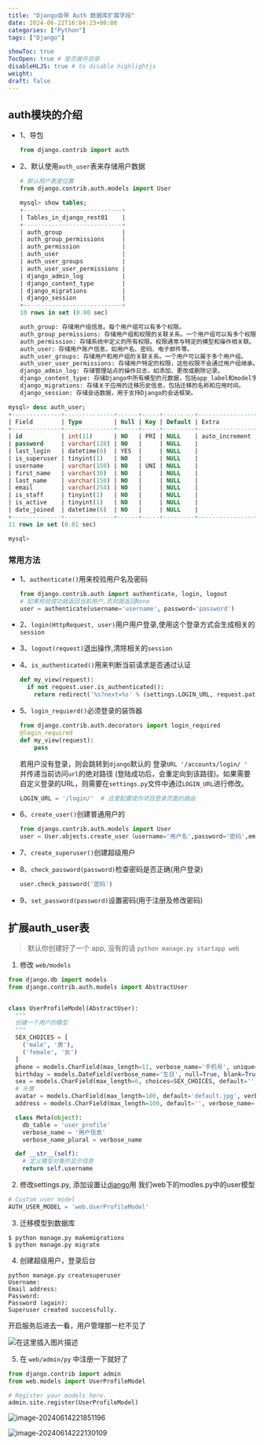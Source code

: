 ```yaml
---
title: "Django自带 Auth 数据库扩展字段"
date: 2024-06-22T16:04:23+08:00
categories: ["Python"]
tags: ["Django"]

showToc: true
TocOpen: true # 是否展开目录
disableHLJS: true # to disable highlightjs
weight:
draft: false
---
```


## auth模块的介绍

- 1、导包

  ```py
  from django.contrib import auth
  ```

- 2、默认使用`auth_user`表来存储用户数据

  ```py
  # 默认用户表是位置
  from django.contrib.auth.models import User
  ```

  ```sql
  mysql> show tables;
  +----------------------------+
  | Tables_in_django_rest01    |
  +----------------------------+
  | auth_group                 |
  | auth_group_permissions     |
  | auth_permission            |
  | auth_user                  |
  | auth_user_groups           |
  | auth_user_user_permissions |
  | django_admin_log           |
  | django_content_type        |
  | django_migrations          |
  | django_session             |
  +----------------------------+
  10 rows in set (0.00 sec)
  
  auth_group: 存储用户组信息。每个用户组可以有多个权限。
  auth_group_permissions: 存储用户组和权限的关联关系。一个用户组可以有多个权限。
  auth_permission: 存储系统中定义的所有权限。权限通常与特定的模型和操作相关联。
  auth_user: 存储用户账户信息，如用户名、密码、电子邮件等。
  auth_user_groups: 存储用户和用户组的关联关系。一个用户可以属于多个用户组。
  auth_user_user_permissions: 存储用户特定的权限，这些权限不会通过用户组继承。
  django_admin_log: 存储管理站点的操作日志，如添加、更改或删除记录。
  django_content_type: 存储Django中所有模型的元数据，包括app_label和model字段，用于确定对象类型。
  django_migrations: 存储关于应用的迁移历史信息，包括迁移的名称和应用时间。
  django_session: 存储会话数据，用于支持Django的会话框架。
  ```

```sql
mysql> desc auth_user;
+--------------+--------------+------+-----+---------+----------------+
| Field        | Type         | Null | Key | Default | Extra          |
+--------------+--------------+------+-----+---------+----------------+
| id           | int(11)      | NO   | PRI | NULL    | auto_increment |
| password     | varchar(128) | NO   |     | NULL    |                |
| last_login   | datetime(6)  | YES  |     | NULL    |                |
| is_superuser | tinyint(1)   | NO   |     | NULL    |                |
| username     | varchar(150) | NO   | UNI | NULL    |                |
| first_name   | varchar(30)  | NO   |     | NULL    |                |
| last_name    | varchar(150) | NO   |     | NULL    |                |
| email        | varchar(254) | NO   |     | NULL    |                |
| is_staff     | tinyint(1)   | NO   |     | NULL    |                |
| is_active    | tinyint(1)   | NO   |     | NULL    |                |
| date_joined  | datetime(6)  | NO   |     | NULL    |                |
+--------------+--------------+------+-----+---------+----------------+
11 rows in set (0.01 sec)

mysql>
```

### 常用方法

- 1、`authenticate()`用来校验用户名及密码

  ```python
  from django.contrib.auth import authenticate, login, logout
  # 如果校验成功就返回当前用户,否则就返回None
  user = authenticate(username='username', password='password')
  ```

- 2、`login(HttpRequest, user)`用户用户登录,使用这个登录方式会生成相关的`session`

- 3、`logout(request)`退出操作,清除相关的`session`

- 4、`is_authenticated()`用来判断当前请求是否通过认证

  ```python
  def my_view(request):
    if not request.user.is_authenticated():
      return redirect('%s?next=%s' % (settings.LOGIN_URL, request.path))
  ```

- 5、`login_requierd()`必须登录的装饰器

  ```python
  from django.contrib.auth.decorators import login_required
  @login_required
  def my_view(request):
      pass
  ```

  若用户没有登录，则会跳转到`django`默认的 登录`URL '/accounts/login/ '` 并传递当前访问`url`的绝对路径 (登陆成功后，会重定向到该路径)。如果需要自定义登录的URL，则需要在`settings.py`文件中通过`LOGIN_URL`进行修改。

  ```python
  LOGIN_URL = '/login/'  # 这里配置成你项目登录页面的路由
  ```

- 6、`create_user()`创建普通用户的

  ```python
  from django.contrib.auth.models import User
  user = User.objects.create_user（username='用户名',password='密码',email='邮箱',...）
  ```

- 7、`create_superuser()`创建超级用户

- 8、`check_password(password)`检查密码是否正确(用户登录)

  ```python
  user.check_password('密码')
  ```

- 9、`set_password(password)`设置密码(用于注册及修改密码)

## 扩展auth_user表

> 默认你创建好了一个 app, 没有的话 `python manage.py startapp web`

1. 修改 `web/models`

```python
from django.db import models
from django.contrib.auth.models import AbstractUser


class UserProfileModel(AbstractUser):
  """
  创建一个用户的模型
  """
  SEX_CHOICES = [
    ('male', '男'),
    ('female', '女')
  ]
  phone = models.CharField(max_length=11, verbose_name='手机号', unique=True)
  birthday = models.DateField(verbose_name='生日', null=True, blank=True)
  sex = models.CharField(max_length=6, choices=SEX_CHOICES, default='', verbose_name='性别')
  # 头像
  avatar = models.CharField(max_length=100, default='default.jpg', verbose_name='头像')
  address = models.CharField(max_length=100, default='', verbose_name='地址')

  class Meta(object):
    db_table = 'user_profile'
    verbose_name = '用户信息'
    verbose_name_plural = verbose_name

  def __str__(self):
    # 定义模型对象的显示信息
    return self.username
```

2. 修改settings.py, 添加设置让[django](https://so.csdn.net/so/search?q=django&spm=1001.2101.3001.7020)用 我们web下的modles.py中的user模型

```python
# Custom user model
AUTH_USER_MODEL = 'web.UserProfileModel'
```

3. 迁移模型到数据库

```
$ python manage.py makemigrations
$ python manage.py migrate
```

4. 创建超级用户，登录后台

```
python manage.py createsuperuser
Username: 
Email address:
Password:
Password (again):
Superuser created successfully.
```

开启服务后进去一看，用户管理那一栏不见了

![在这里插入图片描述](https://qiniu.waite.wang/202406142217114.png)

5. 在 `web/admin/py` 中注册一下就好了

```python
from django.contrib import admin
from web.models import UserProfileModel

# Register your models here.
admin.site.register(UserProfileModel)
```

![image-20240614221851196](https://qiniu.waite.wang/202406142218031.png)

![image-20240614222130109](https://qiniu.waite.wang/202406142221851.png)